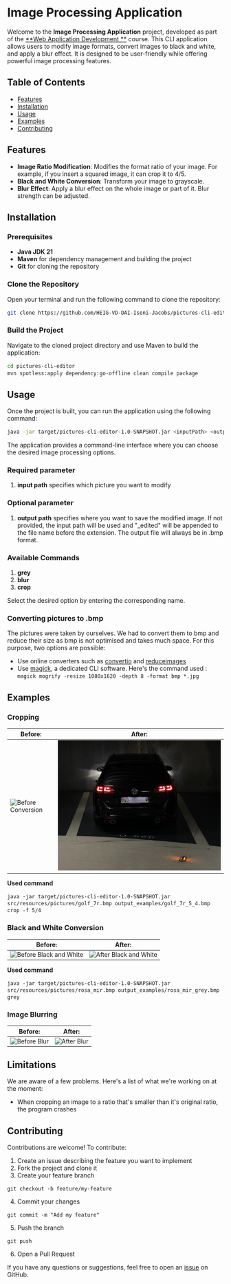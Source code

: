 # Image Processing Application

Welcome to the **Image Processing Application** project, developed as part of the [**Web Application Development
**](https://github.com/heig-vd-dai-course) course. This CLI application allows users to modify image formats, convert
images to black and white, and apply a blur effect. It is designed to be user-friendly while offering powerful image
processing features.

## Table of Contents

- [Features](#features)
- [Installation](#installation)
- [Usage](#usage)
- [Examples](#examples)
- [Contributing](#contributing)

## Features

- **Image Ratio Modification**: Modifies the format ratio of your image. For example, if you insert a squared image, it
  can crop it to 4/5.
- **Black and White Conversion**: Transform your image to grayscale.
- **Blur Effect**: Apply a blur effect on the whole image or part of it. Blur strength can be adjusted.

## Installation

### Prerequisites

- **Java JDK 21**
- **Maven** for dependency management and building the project
- **Git** for cloning the repository

### Clone the Repository

Open your terminal and run the following command to clone the repository:

```bash
git clone https://github.com/HEIG-VD-DAI-Iseni-Jacobs/pictures-cli-editor.git
```

### Build the Project

Navigate to the cloned project directory and use Maven to build the application:

```bash
cd pictures-cli-editor
mvn spotless:apply dependency:go-offline clean compile package
```

## Usage

Once the project is built, you can run the application using the following command:

```bash
java -jar target/pictures-cli-editor-1.0-SNAPSHOT.jar <inputPath> <outputPath> <command>
```

The application provides a command-line interface where you can choose the desired image processing options.

### Required parameter

1. **input path** specifies which picture you want to modify

### Optional parameter

1. **output path** specifies where you want to save the modified image. If not provided, the input path will be used
   and "_edited" will be appended to the file name before the extension. The output file will always be in .bmp format.

### Available Commands

1. **grey**
2. **blur**
3. **crop**

Select the desired option by entering the corresponding name.

### Converting pictures to .bmp

The pictures were taken by ourselves. We had to convert them to bmp and reduce their size as bmp is not optimised and
takes
much space. For this purpose, two options are possible:

- Use online converters such as [convertio](https://convertio.co/fr/download/)
  and [reduceimages](https://www.reduceimages.com/)
- Use [magick](https://imagemagick.org/index.php), a dedicated CLI software. Here's the command used :  
  `magick mogrify -resize 1080x1620 -depth 8 -format bmp *.jpg`

## Examples

### Cropping

| **Before:**                                              | **After:**                                           |
|----------------------------------------------------------|------------------------------------------------------|
| ![Before Conversion](src/resources/pictures/golf_7r.bmp) | ![After Conversion](output_examples/golf_7r_5_4.bmp) |

**Used command**

````shell
java -jar target/pictures-cli-editor-1.0-SNAPSHOT.jar src/resources/pictures/golf_7r.bmp output_examples/golf_7r_5_4.bmp crop -f 5/4
````

### Black and White Conversion

| **Before:**                                                    | **After:**                                                  |
|----------------------------------------------------------------|-------------------------------------------------------------|
| ![Before Black and White](src/resources/pictures/rosa_mir.bmp) | ![After Black and White](output_examples/rosa_mir_grey.bmp) |

**Used command**

````shell
java -jar target/pictures-cli-editor-1.0-SNAPSHOT.jar src/resources/pictures/rosa_mir.bmp output_examples/rosa_mir_grey.bmp grey

````

### Image Blurring

| **Before:**                                     | **After:**                                      |
|-------------------------------------------------|-------------------------------------------------|
| ![Before Blur](src/resources/pictures/bird.bmp) | ![After Blur](output_examples/bird_blurred.bmp) |

## Limitations

We are aware of a few problems. Here's a list of what we're working on at the moment:

- When cropping an image to a ratio that's smaller than it's original ratio, the program crashes

## Contributing

Contributions are welcome! To contribute:

1. Create an issue describing the feature you want to implement
2. Fork the project and clone it
3. Create your feature branch

````shell
git checkout -b feature/my-feature
````

4. Commit your changes

````shell
git commit -m "Add my feature"
````

5. Push the branch

```shell
git push
```

6. Open a Pull Request

If you have any questions or suggestions, feel free to open
an [issue](https://github.com/HEIG-VD-DAI-Iseni-Jacobs/pictures-cli-editor/issues) on GitHub.
